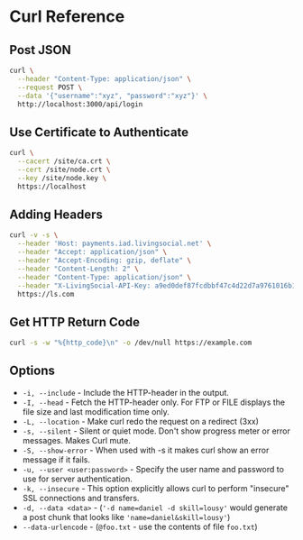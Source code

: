 # Curl Reference

## Post JSON

```bash
curl \
  --header "Content-Type: application/json" \
  --request POST \
  --data '{"username":"xyz", "password":"xyz"}' \
  http://localhost:3000/api/login
```

## Use Certificate to Authenticate

```bash
curl \
  --cacert /site/ca.crt \
  --cert /site/node.crt \
  --key /site/node.key \
  https://localhost
```

## Adding Headers

```bash
curl -v -s \
  --header 'Host: payments.iad.livingsocial.net' \
  --header "Accept: application/json" \
  --header "Accept-Encoding: gzip, deflate" \
  --header "Content-Length: 2" \
  --header "Content-Type: application/json" \
  --header "X-LivingSocial-API-Key: a9ed0def87fcdbbf47c4d22d7a9761016b12f59c"
  https://ls.com
```

## Get HTTP Return Code

```bash
curl -s -w "%{http_code}\n" -o /dev/null https://example.com
```

## Options

- `-i, --include` - Include the HTTP-header in the output.
- `-I, --head` - Fetch the HTTP-header only. For FTP or FILE displays the file size and last modification time only.
- `-L, --location` - Make curl redo the request on a redirect (3xx)
- `-s, --silent` - Silent or quiet mode. Don't show progress meter or error messages. Makes Curl mute.
- `-S, --show-error` - When used with -s it makes curl show an error message if it fails.
- `-u, --user <user:password>` - Specify the user name and password to use for server authentication.
- `-k, --insecure` - This option explicitly allows curl to perform "insecure" SSL connections and transfers.
- `-d, --data <data>` - (`'-d name=daniel -d skill=lousy'` would generate a post chunk that looks like `'name=daniel&skill=lousy'`)
- `--data-urlencode` - (`@foo.txt` - use the contents of file `foo.txt`)
